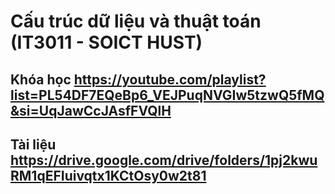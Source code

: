 # Cấu trúc dữ liệu và thuật toán (IT3011 - SOICT HUST)

## Khóa học https://youtube.com/playlist?list=PL54DF7EQeBp6_VEJPuqNVGIw5tzwQ5fMQ&si=UqJawCcJAsfFVQlH

## Tài liệu https://drive.google.com/drive/folders/1pj2kwuRM1qEFIuivqtx1KCtOsy0w2t81
